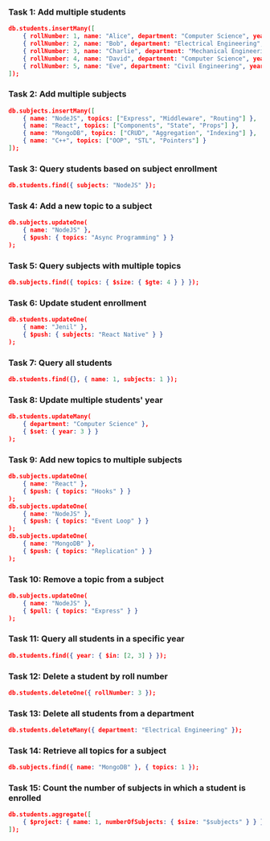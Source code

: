 ### Task 1: Add multiple students
```json
db.students.insertMany([
    { rollNumber: 1, name: "Alice", department: "Computer Science", year: 2, subjects: ["NodeJS", "React"] },
    { rollNumber: 2, name: "Bob", department: "Electrical Engineering", year: 1, subjects: ["C++", "Mathematics"] },
    { rollNumber: 3, name: "Charlie", department: "Mechanical Engineering", year: 3, subjects: ["Thermodynamics", "Mechanics"] },
    { rollNumber: 4, name: "David", department: "Computer Science", year: 2, subjects: ["NodeJS", "MongoDB"] },
    { rollNumber: 5, name: "Eve", department: "Civil Engineering", year: 4, subjects: ["Structures", "Fluid Mechanics"] }
]);
```

### Task 2: Add multiple subjects
```json
db.subjects.insertMany([
    { name: "NodeJS", topics: ["Express", "Middleware", "Routing"] },
    { name: "React", topics: ["Components", "State", "Props"] },
    { name: "MongoDB", topics: ["CRUD", "Aggregation", "Indexing"] },
    { name: "C++", topics: ["OOP", "STL", "Pointers"] }
]);
```

### Task 3: Query students based on subject enrollment
```json
db.students.find({ subjects: "NodeJS" });
```

### Task 4: Add a new topic to a subject
```json
db.subjects.updateOne(
    { name: "NodeJS" },
    { $push: { topics: "Async Programming" } }
);
```

### Task 5: Query subjects with multiple topics
```json
db.subjects.find({ topics: { $size: { $gte: 4 } } });
```

### Task 6: Update student enrollment
```json
db.students.updateOne(
    { name: "Jenil" },
    { $push: { subjects: "React Native" } }
);
```

### Task 7: Query all students
```json
db.students.find({}, { name: 1, subjects: 1 });
```

### Task 8: Update multiple students' year
```json
db.students.updateMany(
    { department: "Computer Science" },
    { $set: { year: 3 } }
);
```

### Task 9: Add new topics to multiple subjects
```json
db.subjects.updateOne(
    { name: "React" },
    { $push: { topics: "Hooks" } }
);
db.subjects.updateOne(
    { name: "NodeJS" },
    { $push: { topics: "Event Loop" } }
);
db.subjects.updateOne(
    { name: "MongoDB" },
    { $push: { topics: "Replication" } }
);
```

### Task 10: Remove a topic from a subject
```json
db.subjects.updateOne(
    { name: "NodeJS" },
    { $pull: { topics: "Express" } }
);
```

### Task 11: Query all students in a specific year
```json
db.students.find({ year: { $in: [2, 3] } });
```

### Task 12: Delete a student by roll number
```json
db.students.deleteOne({ rollNumber: 3 });
```

### Task 13: Delete all students from a department
```json
db.students.deleteMany({ department: "Electrical Engineering" });
```

### Task 14: Retrieve all topics for a subject
```json
db.subjects.find({ name: "MongoDB" }, { topics: 1 });
```

### Task 15: Count the number of subjects in which a student is enrolled
```json
db.students.aggregate([
    { $project: { name: 1, numberOfSubjects: { $size: "$subjects" } } }
]);
```